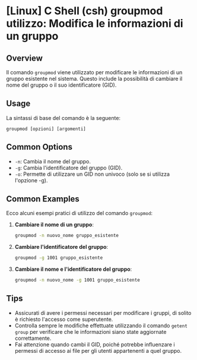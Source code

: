 # [Linux] C Shell (csh) groupmod utilizzo: Modifica le informazioni di un gruppo

## Overview
Il comando `groupmod` viene utilizzato per modificare le informazioni di un gruppo esistente nel sistema. Questo include la possibilità di cambiare il nome del gruppo o il suo identificatore (GID).

## Usage
La sintassi di base del comando è la seguente:

```
groupmod [opzioni] [argomenti]
```

## Common Options
- `-n`: Cambia il nome del gruppo.
- `-g`: Cambia l'identificatore del gruppo (GID).
- `-o`: Permette di utilizzare un GID non univoco (solo se si utilizza l'opzione -g).

## Common Examples
Ecco alcuni esempi pratici di utilizzo del comando `groupmod`:

1. **Cambiare il nome di un gruppo**:
   ```bash
   groupmod -n nuovo_nome gruppo_esistente
   ```

2. **Cambiare l'identificatore del gruppo**:
   ```bash
   groupmod -g 1001 gruppo_esistente
   ```

3. **Cambiare il nome e l'identificatore del gruppo**:
   ```bash
   groupmod -n nuovo_nome -g 1001 gruppo_esistente
   ```

## Tips
- Assicurati di avere i permessi necessari per modificare i gruppi, di solito è richiesto l'accesso come superutente.
- Controlla sempre le modifiche effettuate utilizzando il comando `getent group` per verificare che le informazioni siano state aggiornate correttamente.
- Fai attenzione quando cambi il GID, poiché potrebbe influenzare i permessi di accesso ai file per gli utenti appartenenti a quel gruppo.